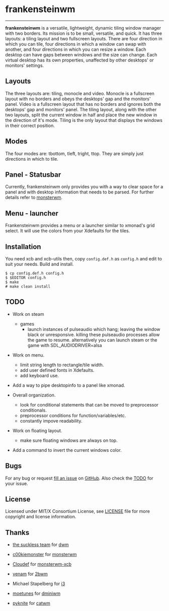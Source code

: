 frankensteinwm
=============


----------------------
**frankensteinwm** is a versatile, lightweight, dynamic tiling window manager with 
two borders. Its mission is to be small, versatile, and quick. It has three layouts: a 
tiling layout and two fullscreen layouts. There are four direction in which you can tile,
four directions in which a window can swap with another, and four directions in which you
can resize a window. Each desktop can have gaps between windows and the size can change. 
Each virtual desktop has its own properties, unaffected by other desktops' or monitors' 
settings.

Layouts
-----

The three layouts are: tiling, monocle and video. Monocle is a fullscreen layout with no
borders and obeys the desktops' gap and the monitors' panel. Video is a fullscreen layout 
that has no borders and ignores both the desktops' gap and monitors' panel. The tiling 
layout, along with the other two layouts, split the current window in half and place the 
new window in the direction of it's mode. Tiling is the only layout that displays the 
windows in their correct position.

Modes
-----

The four modes are: tbottom, tleft, tright, ttop. They are simply just directions in
which to tile.

Panel - Statusbar
-----------------

Currently, frankensteinwm only provides you with a way to clear space for a panel and
with desktop information that needs to be parsed. For further details refer to 
[monsterwm][monsterwm-panel].

  [monsterwm-panel]: https://github.com/c00kiemon5ter/monsterwm#panel---statusbar

Menu - launcher
---------------

Frankensteinwm provides a menu or a launcher similar to xmonad's grid select. It will use
the colors from your Xdefaults for the tiles.

Installation
------------

You need xcb and xcb-utils then,
copy `config.def.h` as `config.h`
and edit to suit your needs.
Build and install.

    $ cp config.def.h config.h
    $ $EDITOR config.h
    $ make
    # make clean install

TODO
----

* Work on steam
  * games 
    * launch instances of pulseaudio which hang; leaving the window black or unresponsive.
      killing these pulseaudio processes allow the game to resume. alternatively you can
      launch steam or the game with SDL_AUDIODRIVER=alsa

* Work on menu.
  * limit string length to rectangle/tile width.
  * add user defined fonts in Xdefaults.
  * add keyboard use.

* Add a way to pipe desktopinfo to a panel like xmonad.

* Overall organization.
  * look for conditional statements that can be moved to preprocessor conditionals.
  * preprocessor conditions for function/variables/etc.
  * constantly impove readability.

* Work on floating layout. 
  * make sure floating windows are always on top.

* Add a command to invert the current windows color.

Bugs
----

For any bug or request [fill an issue][bug] on [GitHub][ghp]. Also check the [TODO][tdo]
for your issue.

  [bug]: https://github.com/dct2012/frankensteinwm/issues
  [ghp]: https://github.com/dct2012/frankensteinwm
  [tdo]: https://github.com/dct2012/frankensteinwm#TODO


License
-------

Licensed under MIT/X Consortium License, see [LICENSE][law] file for more copyright and license information.

   [law]: https://raw.github.com/dct2012/frankensteinwm/master/LICENSE

Thanks
------

* [the suckless team][skls] for [dwm][] 
* [c00kiemonster][cookiemonster] for [monsterwm][]
* [Cloudef][cloudef] for [monsterwm-xcb][]
* [venam][vnm] for [2bwm][]
* Michael Stapelberg for [i3][]
* [moetunes][] for [dminiwm][]
* [pyknite][] for [catwm][] 


  [skls]: http://suckless.org/
  [dwm]:  http://dwm.suckless.org/
  [moetunes]: https://github.com/moetunes
  [dminiwm]:  https://bbs.archlinux.org/viewtopic.php?id=126463
  [pyknite]: https://github.com/pyknite
  [catwm]:   https://github.com/pyknite/catwm
  [monsterwm]: https://github.com/c00kiemon5ter/monsterwm
  [cookiemonster]: https://github.com/c00kiemon5ter
  [monsterwm-xcb]: https://github.com/Cloudef/monsterwm-xcb
  [cloudef]: https://github.com/Cloudef
  [2bwm]: https://github.com/venam/2bwm
  [vnm]: https://github.com/venam
  [i3]: http://i3wm.org/
